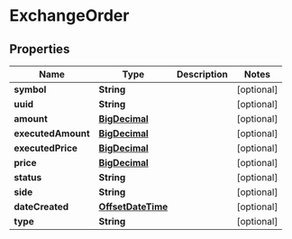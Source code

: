 
# ExchangeOrder

## Properties
Name | Type | Description | Notes
------------ | ------------- | ------------- | -------------
**symbol** | **String** |  |  [optional]
**uuid** | **String** |  |  [optional]
**amount** | [**BigDecimal**](BigDecimal.md) |  |  [optional]
**executedAmount** | [**BigDecimal**](BigDecimal.md) |  |  [optional]
**executedPrice** | [**BigDecimal**](BigDecimal.md) |  |  [optional]
**price** | [**BigDecimal**](BigDecimal.md) |  |  [optional]
**status** | **String** |  |  [optional]
**side** | **String** |  |  [optional]
**dateCreated** | [**OffsetDateTime**](OffsetDateTime.md) |  |  [optional]
**type** | **String** |  |  [optional]



